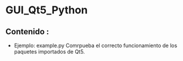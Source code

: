 # GUI_Qt5_Python

## Contenido :
- Ejemplo: example.py
Comrpueba el correcto funcionamiento de los paquetes importados de Qt5.